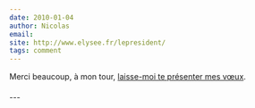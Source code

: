 ```yaml
---
date: 2010-01-04
author: Nicolas
email: 
site: http://www.elysee.fr/lepresident/
tags: comment
---
```


<p>Merci beaucoup, à mon tour, <a href="http://www.elysee.fr/documents/index.php?lang=fr&amp;mode=view&amp;cat_id=7&amp;press_id=3228">laisse-moi te présenter mes vœux</a>.</p>
---